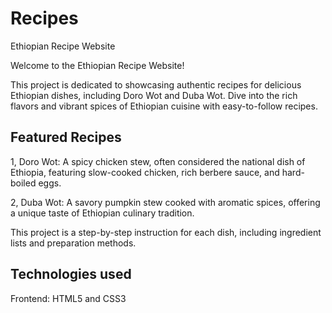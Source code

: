 # Recipes
Ethiopian Recipe Website 

Welcome to the Ethiopian Recipe Website!

This project is dedicated to showcasing authentic recipes for delicious Ethiopian dishes, including Doro Wot and Duba Wot. Dive into the rich flavors and vibrant spices of Ethiopian cuisine with easy-to-follow recipes.

## Featured Recipes

1, Doro Wot: A spicy chicken stew, often considered the national dish of Ethiopia, featuring slow-cooked chicken, rich berbere sauce, and hard-boiled eggs.

2, Duba Wot: A savory pumpkin stew cooked with aromatic spices, offering a unique taste of Ethiopian culinary tradition.

This project is a step-by-step instruction for each dish, including ingredient lists and preparation methods.

## Technologies used 

Frontend: HTML5 and CSS3